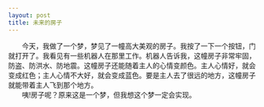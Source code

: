 ```yaml
---
layout: post
title: 未来的房子
---
```



　　今天，我做了一个梦，梦见了一幢高大美观的房子。我按了一下一个按钮，门就打开了。我看见有一些机器人在那里工作。机器人告诉我，这幢房子非常牢固，防盗、防洪水、防地震。这幢房子还能随着主人的心情变颜色。主人心情好，就会变成红色；主人心情不大好，就会变成蓝色。要是主人去了很远的地方，这幢房子就能带着主人飞到那个地方。    
　　咦!房子呢？原来这是一个梦，但我想这个梦一定会实现。    
